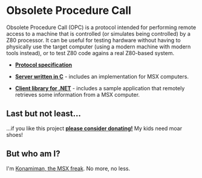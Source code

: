 # Obsolete Procedure Call

Obsolete Procedure Call (OPC) is a protocol intended for performing remote access to a machine that is controlled (or simulates being controlled) by a Z80 processor. It can be useful for testing hardware without having to physically use the target computer (using a modern machine with modern tools instead), or to test Z80 code agains a real Z80-based system.

* **[Protocol specification](OPC.md)**

* **[Server written in C](Server)** - includes an implementation for MSX computers.

* **[Client library for .NET](Client/dotNet)** - includes a sample application that remotely retrieves some information from a MSX computer.

## Last but not least...

...if you like this project **[please consider donating!](http://www.konamiman.com/msx/msx-e.html#donate)** My kids need moar shoes!

## But who am I? ##

I'm [Konamiman, the MSX freak](http://www.konamiman.com). No more, no less.
